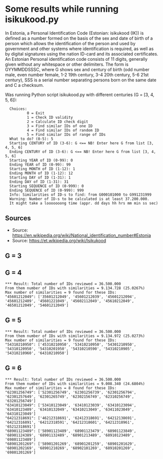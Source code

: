 # Some results while running isikukood.py

In Estonia, a Personal Identification Code (Estonian: isikukood (IK)) is defined as a number formed on the basis of the 
sex and date of birth of a person which allows the identification of the person and used by government and other systems
where identification is required, as well as by digital signatures using the nation ID-card and its associated certificates. 
An Estonian Personal identification code consists of 11 digits, generally given without any whitespace or other delimiters. 
The form is GYYMMDDSSSC, where G shows sex and century of birth (odd number male, even number female, 1-2 19th century, 
3-4 20th century, 5-6 21st century), SSS is a serial number separating persons born on the same date and C a checksum.

Was running Python script isikukood.py with different centuries (G = [3, 4, 5, 6]):

      Choices:
              0 = Exit
              1 = Check ID validity
              2 = Calculate ID check digit
              3 = Find similar IDs of one ID
              4 = Find similar IDs of random ID
              5 = Find similar IDs of range of IDs
      What to do? (0-5): 5
      Starting CENTURY of ID (3-6): G <== NB! Enter here G from list [3, 4, 5, 6]
      Ending CENTURY of ID (3-6): G <== NB! Enter here G from list [3, 4, 5, 6]
      Starting YEAR of ID (0-99): 0
      Ending YEAR of ID (0-99): 99
      Starting MONTH of ID (1-12): 1
      Ending MONTH of ID (1-12): 12
      Starting DAY of ID (1-31): 1
      Ending DAY of ID (1-31): 31
      Starting SEQUENCE of ID (0-999): 0
      Ending SEQUENCE of ID (0-999): 999
      Info: Similarities of ID-s to find: from G000101000 to G991231999
      Warning: Number of ID-s to be calculated is at least 37.200.000.
      It might take a looooooong time (appr. dd days hh hrs mm min ss sec)

## Sources

- Source: https://en.wikipedia.org/wiki/National_identification_number#Estonia
- Source: https://et.wikipedia.org/wiki/Isikukood

## G = 3

## G = 4

    *** Result: Total number of IDs reviewed = 36.500.000
    From them number of IDs with similarities = 9.134.728 (25.0267%)
    Max number of similarities = 9 found for these IDs:
    "45601212049": ['35601212049', '45601212039', '45601212094', '45601212409', '45601221049', '45602112049', '45610212049', '46501212049', '54601212049']

## G = 5

    *** Result: Total number of IDs reviewed = 36.500.000
    From them number of IDs with similarities = 9.134.972 (25.0273%)
    Max number of similarities = 9 found for these IDs:
    "54310210950": ['45310210950', '53410210950', '54301210950', '54310120950', '54310201950', '54310210590', '54310210905', '54310210960', '64310210950']

## G = 6

    *** Result: Total number of IDs reviewed = 36.500.000
    From them number of IDs with similarities = 9.008.340 (24.6804%)
    Max number of similarities = 8 found for these IDs:
    "62301256749": ['52301256749', '62301256739', '62301256794', '62301257649', '62301265749', '62302156749', '62310256749', '63201256749']
    "63410123049": ['53410123049', '63410123039', '63410123094', '63410123409', '63410132049', '63410213049', '63411023049', '64310123049']
    "64212318691": ['46212318691', '62412318691', '64212138691', '64212316891', '64212318591', '64212318601', '64212318961', '65212318691']
    "68901123489": ['58901123489', '68901123479', '68901123849', '68901124389', '68901132489', '68901213489', '68910123489', '69801123489']
    "68901201269": ['58901201269', '68901201259', '68901201629', '68901202169', '68901210269', '68902101269', '68910201269', '69801201269']

